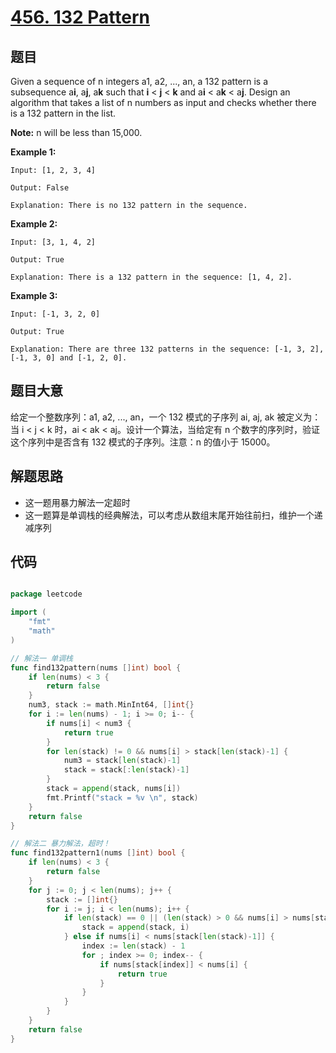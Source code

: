 # [456. 132 Pattern](https://leetcode.com/problems/132-pattern/)


## 题目

Given a sequence of n integers a1, a2, ..., an, a 132 pattern is a subsequence a**i**, a**j**, a**k** such that **i** < **j** < **k** and a**i** < a**k** < a**j**. Design an algorithm that takes a list of n numbers as input and checks whether there is a 132 pattern in the list.

**Note:** n will be less than 15,000.

**Example 1:**

    Input: [1, 2, 3, 4]
    
    Output: False
    
    Explanation: There is no 132 pattern in the sequence.

**Example 2:**

    Input: [3, 1, 4, 2]
    
    Output: True
    
    Explanation: There is a 132 pattern in the sequence: [1, 4, 2].

**Example 3:**

    Input: [-1, 3, 2, 0]
    
    Output: True
    
    Explanation: There are three 132 patterns in the sequence: [-1, 3, 2], [-1, 3, 0] and [-1, 2, 0].


## 题目大意


给定一个整数序列：a1, a2, ..., an，一个 132 模式的子序列 ai, aj, ak 被定义为：当 i < j < k 时，ai < ak < aj。设计一个算法，当给定有 n 个数字的序列时，验证这个序列中是否含有 132 模式的子序列。注意：n 的值小于 15000。


## 解题思路


- 这一题用暴力解法一定超时
- 这一题算是单调栈的经典解法，可以考虑从数组末尾开始往前扫，维护一个递减序列



## 代码

```go

package leetcode

import (
	"fmt"
	"math"
)

// 解法一 单调栈
func find132pattern(nums []int) bool {
	if len(nums) < 3 {
		return false
	}
	num3, stack := math.MinInt64, []int{}
	for i := len(nums) - 1; i >= 0; i-- {
		if nums[i] < num3 {
			return true
		}
		for len(stack) != 0 && nums[i] > stack[len(stack)-1] {
			num3 = stack[len(stack)-1]
			stack = stack[:len(stack)-1]
		}
		stack = append(stack, nums[i])
		fmt.Printf("stack = %v \n", stack)
	}
	return false
}

// 解法二 暴力解法，超时！
func find132pattern1(nums []int) bool {
	if len(nums) < 3 {
		return false
	}
	for j := 0; j < len(nums); j++ {
		stack := []int{}
		for i := j; i < len(nums); i++ {
			if len(stack) == 0 || (len(stack) > 0 && nums[i] > nums[stack[len(stack)-1]]) {
				stack = append(stack, i)
			} else if nums[i] < nums[stack[len(stack)-1]] {
				index := len(stack) - 1
				for ; index >= 0; index-- {
					if nums[stack[index]] < nums[i] {
						return true
					}
				}
			}
		}
	}
	return false
}

```